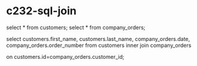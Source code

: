 # c232-sql-join
select * from customers;
select * from company_orders;

select customers.first_name, customers.last_name, company_orders.date, company_orders.order_number
from customers inner join company_orders

on customers.id=company_orders.customer_id;
